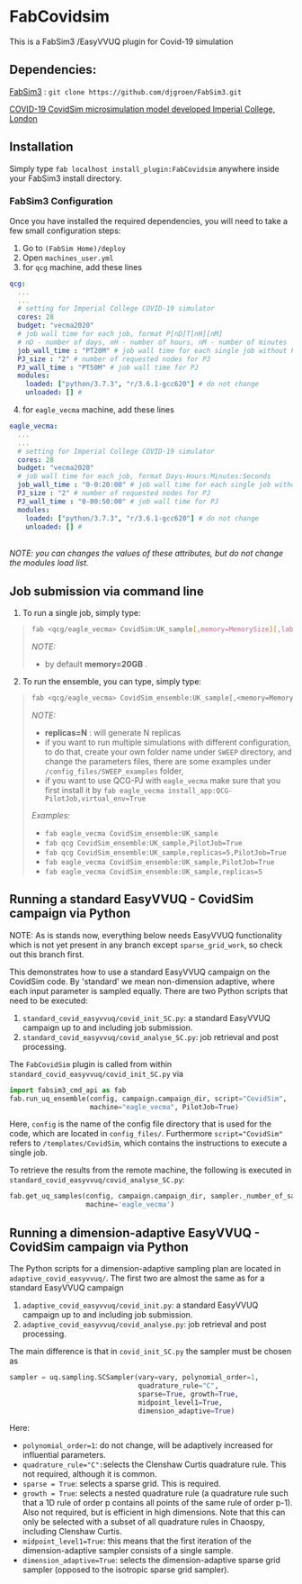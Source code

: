 



# FabCovidsim
This is a FabSim3 /EasyVVUQ plugin for Covid-19 simulation


## Dependencies:

[FabSim3](https://github.com/djgroen/FabSim3.git) : `git clone https://github.com/djgroen/FabSim3.git`

[COVID-19 CovidSim microsimulation model developed Imperial College, London](https://github.com/mrc-ide/covid-sim)


## Installation
Simply type `fab localhost install_plugin:FabCovidsim` anywhere inside your FabSim3 install directory.

### FabSim3 Configuration
Once you have installed the required dependencies, you will need to take a few small configuration steps:
1. Go to `(FabSim Home)/deploy`
2. Open `machines_user.yml`
3. for `qcg` machine, add these lines
``` yaml
qcg:
  ...
  ...
  # setting for Imperial College COVID-19 simulator
  cores: 28
  budget: "vecma2020"
  # job wall time for each job, format P[nD]T[nH][nM]
  # nD - number of days, nH - number of hours, nM - number of minutes
  job_wall_time : "PT20M" # job wall time for each single job without PJ
  PJ_size : "2" # number of requested nodes for PJ
  PJ_wall_time : "PT50M" # job wall time for PJ
  modules:
    loaded: ["python/3.7.3", "r/3.6.1-gcc620"] # do not change
    unloaded: [] #
```
4. for `eagle_vecma` machine, add these lines
``` yaml
eagle_vecma:
  ...
  ...
  # setting for Imperial College COVID-19 simulator
  cores: 28
  budget: "vecma2020"
  # job wall time for each job, format Days-Hours:Minutes:Seconds
  job_wall_time : "0-0:20:00" # job wall time for each single job without PJ
  PJ_size : "2" # number of requested nodes for PJ
  PJ_wall_time : "0-00:50:00" # job wall time for PJ
  modules:
    loaded: ["python/3.7.3", "r/3.6.1-gcc620"] # do not change
    unloaded: [] #
```    
   <br/> _NOTE: you can changes the values of these attributes, but do not change the modules load list._
  
## Job submission via command line
1. To run a single job, simply type:
  >``` sh
  > fab <qcg/eagle_vecma> CovidSim:UK_sample[,memory=MemorySize][,label=your_lable]
  > ```   
  > _NOTE:_
  >   - by default **memory=20GB** .
  >   

2. To run the ensemble, you can type, simply type:
  >``` sh
  > fab <qcg/eagle_vecma> CovidSim_ensemble:UK_sample[,<memory=MemorySize>][,replicas=replica_number]
  > ```   
  > _NOTE:_
  >   -  **replicas=N** : will generate N replicas
  >    - if you want to run multiple simulations with different configuration, to do that, create your own folder name under `SWEEP` directory, and change the parameters files, there are some examples under `/config_files/SWEEP_examples` folder,
  >    - if you want to use QCG-PJ with `eagle_vecma` make sure that you first install it by `fab eagle_vecma install_app:QCG-PilotJob,virtual_env=True`
  >
  > _Examples:_
  >   -  `fab eagle_vecma CovidSim_ensemble:UK_sample`
  >   -  `fab qcg CovidSim_ensemble:UK_sample,PilotJob=True`
  >   -  `fab qcg CovidSim_ensemble:UK_sample,replicas=5,PilotJob=True`
  >   -  `fab eagle_vecma CovidSim_ensemble:UK_sample,PilotJob=True`
  >   -  `fab eagle_vecma CovidSim_ensemble:UK_sample,replicas=5`

## Running a standard EasyVVUQ - CovidSim campaign via Python

NOTE: As is stands now, everything below needs EasyVVUQ functionality which is not yet present in any branch except `sparse_grid_work`, so check out this branch first.

This demonstrates how to use a standard EasyVVUQ campaign on the CovidSim code. By 'standard' we mean non-dimension adaptive, where each input parameter is sampled equally. There are two Python scripts that need to be executed:

1. `standard_covid_easyvvuq/covid_init_SC.py`: a standard EasyVVUQ campaign up to and including job submission.
2. `standard_covid_easyvvuq/covid_analyse_SC.py`: job retrieval and post processing.

The `FabCovidSim` plugin is called from within `standard_covid_easyvvuq/covid_init_SC.py` via
``` python
import fabsim3_cmd_api as fab
fab.run_uq_ensemble(config, campaign.campaign_dir, script="CovidSim",
                    machine="eagle_vecma", PilotJob=True)
```
Here, `config` is the name of the config file directory that is used for the code, which are located in `config_files/`. Furthermore `script="CovidSim"` refers to `/templates/CovidSim`, which contains the instructions to execute a single job.

To retrieve the results from the remote machine, the following is executed in `standard_covid_easyvvuq/covid_analyse_SC.py`:
``` python
fab.get_uq_samples(config, campaign.campaign_dir, sampler._number_of_samples,
                   machine='eagle_vecma')
```

## Running a dimension-adaptive EasyVVUQ - CovidSim campaign via Python

The Python scripts for a dimension-adaptive sampling plan are located in `adaptive_covid_easyvvuq/`. The first two are almost the same as for a standard EasyVVUQ campaign

1. `adaptive_covid_easyvvuq/covid_init.py`: a standard EasyVVUQ campaign up to and including job submission.
2. `adaptive_covid_easyvvuq/covid_analyse.py`: job retrieval and post processing.

The main difference is that in `covid_init_SC.py` the sampler must be chosen as

```python
sampler = uq.sampling.SCSampler(vary=vary, polynomial_order=1,
                                quadrature_rule="C",
                                sparse=True, growth=True,
                                midpoint_level1=True,
                                dimension_adaptive=True)
```

Here:

* `polynomial_order=1`: do not change, will be adaptively increased for influential parameters.
* `quadrature_rule="C":`selects the Clenshaw Curtis quadrature rule. This not required, although it is common.
* `sparse = True`: selects a sparse grid. This is required.
* `growth = True`: selects a nested quadrature rule (a quadrature rule such that a 1D rule of order p contains all points of the same rule of order p-1). Also not required, but is efficient in high dimensions. Note that this can only be selected with a subset of all quadrature rules in Chaospy, including Clenshaw Curtis.
* `midpoint_level1=True`: this means that the first iteration of the dimension-adaptive sampler consists of a single sample.
* `dimension_adaptive=True`: selects the dimension-adaptive sparse grid sampler (opposed to the isotropic sparse grid sampler).

